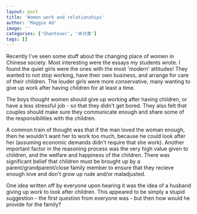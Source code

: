 ```yaml
---
layout: post
title: 'Women work and relationships'
author: 'Maggie Ad'
image: ''
categories: ['Shantouer', '未分类']
tags: []
---
```


Recently I've seen some stuff about the changing place of women in Chinese society. Most interesting were the essays my students wrote. I found the quiet girls were the ones with the most 'modern' attitudes! They wanted to not stop working, have their own business, and arrange for care of their children. The louder girls were more conservative, many wanting to give up work after having children for at least a time.

The boys thought women should give up working after having children, or have a less stressful job - so that they didn't get bored. They also felt that couples should make sure they communicate enough and share some of the responsibilities with the children.

A common train of thought was that if the man loved the woman enough, then he wouldn't want her to work too much, because he could look after her (assuming economic demands didn't require that she work). Another important factor in the reasoning process was the very high value given to children, and the welfare and happiness of the children. There was significant belief that children must be brought up by a parent/grandparent/close family member to ensure that they recieve enough love and don't grow up rude and/or maladjusted.

One idea written off by everyone upon hearing it was the idea of a husband giving up work to look after children. This appeared to be simply a stupid suggestion - the first question from everyone was - but then how would he provide for the family?